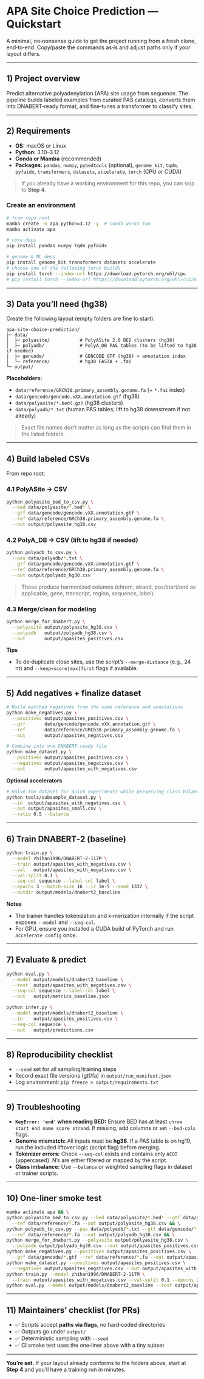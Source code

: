 # APA Site Choice Prediction — Quickstart

A minimal, no‑nonsense guide to get the project running from a fresh clone, end‑to‑end. Copy/paste the commands as‑is and adjust paths only if your layout differs.

---

## 1) Project overview
Predict alternative polyadenylation (APA) site usage from sequence. The pipeline builds labeled examples from curated PAS catalogs, converts them into DNABERT‑ready format, and fine‑tunes a transformer to classify sites.

---

## 2) Requirements
- **OS:** macOS or Linux
- **Python:** 3.10–3.12
- **Conda or Mamba** (recommended)  
- **Packages:** `pandas`, `numpy`, `pybedtools` (optional), `genome_kit`, `tqdm`, `pyfaidx`, `transformers`, `datasets`, `accelerate`, `torch` (CPU or CUDA)

> If you already have a working environment for this repo, you can skip to **Step 4**.

### Create an environment
```bash
# from repo root
mamba create -n apa python=3.12 -y  # conda works too
mamba activate apa

# core deps
pip install pandas numpy tqdm pyfaidx

# genome & ML deps
pip install genome_kit transformers datasets accelerate
# choose one of the following torch builds
pip install torch --index-url https://download.pytorch.org/whl/cpu            # CPU-only
# pip install torch --index-url https://download.pytorch.org/whl/cu124        # CUDA 12.4 example
```

---

## 3) Data you’ll need (hg38)
Create the following layout (empty folders are fine to start):
```
apa-site-choice-prediction/
├─ data/
│  ├─ polyasite/           # PolyASite 2.0 BED clusters (hg38)
│  ├─ polyadb/             # PolyA_DB PAS tables (to be lifted to hg38 if needed)
│  ├─ gencode/             # GENCODE GTF (hg38) + annotation index
│  └─ reference/           # hg38 FASTA + .fai
└─ output/
```

**Placeholders:**
- `data/reference/GRCh38.primary_assembly.genome.fa` (+ `*.fai` index)
- `data/gencode/gencode.vXX.annotation.gtf` (hg38)  
- `data/polyasite/*.bed(.gz)` (hg38 clusters)
- `data/polyadb/*.txt` (human PAS tables; lift to hg38 downstream if not already)

> Exact file names don’t matter as long as the scripts can find them in the listed folders.

---

## 4) Build labeled CSVs
From repo root:

### 4.1 PolyASite → CSV
```bash
python polyasite_bed_to_csv.py \
  --bed data/polyasite/*.bed* \
  --gtf data/gencode/gencode.vXX.annotation.gtf \
  --ref data/reference/GRCh38.primary_assembly.genome.fa \
  --out output/polyasite_hg38.csv
```

### 4.2 PolyA_DB → CSV (lift to hg38 if needed)
```bash
python polyadb_to_csv.py \
  --pas data/polyadb/*.txt \
  --gtf data/gencode/gencode.vXX.annotation.gtf \
  --ref data/reference/GRCh38.primary_assembly.genome.fa \
  --out output/polyadb_hg38.csv
```

> These produce harmonized columns (chrom, strand, pos/start/end as applicable, gene, transcript, region, sequence, label).

### 4.3 Merge/clean for modeling
```bash
python merge_for_dnabert.py \
  --polyasite output/polyasite_hg38.csv \
  --polyadb   output/polyadb_hg38.csv \
  --out       output/apasites_positives.csv
```

**Tips**
- To de‑duplicate close sites, use the script’s `--merge-distance` (e.g., 24 nt) and `--keep=score|max|first` flags if available.

---

## 5) Add negatives + finalize dataset
```bash
# Build matched negatives from the same reference and annotations
python make_negatives.py \
  --positives output/apasites_positives.csv \
  --gtf       data/gencode/gencode.vXX.annotation.gtf \
  --ref       data/reference/GRCh38.primary_assembly.genome.fa \
  --out       output/apasites_negatives.csv

# Combine into one DNABERT-ready file
python make_dataset.py \
  --positives output/apasites_positives.csv \
  --negatives output/apasites_negatives.csv \
  --out       output/apasites_with_negatives.csv
```

**Optional accelerators**
```bash
# Halve the dataset for quick experiments while preserving class balance
python tools/subsample_dataset.py \
  --in  output/apasites_with_negatives.csv \
  --out output/apasites_small.csv \
  --ratio 0.5 --balance
```

---

## 6) Train DNABERT‑2 (baseline)
```bash
python train.py \
  --model zhihan1996/DNABERT-2-117M \
  --train output/apasites_with_negatives.csv \
  --val   output/apasites_with_negatives.csv \
  --val-split 0.1 \
  --seq-col sequence --label-col label \
  --epochs 3 --batch-size 16 --lr 3e-5 --seed 1337 \
  --outdir output/models/dnabert2_baseline
```

**Notes**
- The trainer handles tokenization and k‑merization internally if the script exposes `--model` and `--seq-col`.
- For GPU, ensure you installed a CUDA build of PyTorch and run `accelerate config` once.

---

## 7) Evaluate & predict
```bash
python eval.py \
  --model output/models/dnabert2_baseline \
  --test  output/apasites_with_negatives.csv \
  --seq-col sequence --label-col label \
  --out   output/metrics_baseline.json

python infer.py \
  --model output/models/dnabert2_baseline \
  --in    output/apasites_positives.csv \
  --seq-col sequence \
  --out   output/predictions.csv
```

---

## 8) Reproducibility checklist
- `--seed` set for all sampling/training steps
- Record exact file versions (gtf/fa) in `output/run_manifest.json`
- Log environment: `pip freeze > output/requirements.txt`

---

## 9) Troubleshooting
- **`KeyError: 'end'` when reading BED:** Ensure BED has at least `chrom start end name score strand`. If missing, add columns or set `--bed-cols` flags.
- **Genome mismatch:** All inputs must be **hg38**. If a PAS table is on hg19, run the included liftover logic (script flag) before merging.
- **Tokenizer errors:** Check `--seq-col` exists and contains only `ACGT` (uppercased). N’s are either filtered or mapped by the script.
- **Class imbalance:** Use `--balance` or weighted sampling flags in dataset or trainer scripts.

---

## 10) One‑liner smoke test
```bash
mamba activate apa && \
python polyasite_bed_to_csv.py --bed data/polyasite/*.bed* --gtf data/gencode/*.gtf \
  --ref data/reference/*.fa --out output/polyasite_hg38.csv && \
python polyadb_to_csv.py --pas data/polyadb/*.txt --gtf data/gencode/*.gtf \
  --ref data/reference/*.fa --out output/polyadb_hg38.csv && \
python merge_for_dnabert.py --polyasite output/polyasite_hg38.csv \
  --polyadb output/polyadb_hg38.csv --out output/apasites_positives.csv && \
python make_negatives.py --positives output/apasites_positives.csv \
  --gtf data/gencode/*.gtf --ref data/reference/*.fa --out output/apasites_negatives.csv && \
python make_dataset.py --positives output/apasites_positives.csv \
  --negatives output/apasites_negatives.csv --out output/apasites_with_negatives.csv && \
python train.py --model zhihan1996/DNABERT-2-117M \
  --train output/apasites_with_negatives.csv --val-split 0.1 --epochs 1 && \
python eval.py --model output/models/dnabert2_baseline --test output/apasites_with_negatives.csv
```

---

## 11) Maintainers’ checklist (for PRs)
- ✅ Scripts accept **paths via flags**, no hard‑coded directories
- ✅ Outputs go under `output/`
- ✅ Deterministic sampling with `--seed`
- ✅ CI smoke test uses the one‑liner above with a tiny subset

---

**You’re set.** If your layout already conforms to the folders above, start at **Step 4** and you’ll have a training run in minutes.

